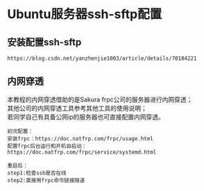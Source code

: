# Ubuntu服务器ssh-sftp配置
## 安装配置ssh-sftp
```
https://blog.csdn.net/yanzhenjie1003/article/details/70184221
```
## 内网穿透
本教程的内网穿透借助的是Sakura frpc公司的服务器进行内网穿透；  
其他公司的内网穿透工具参考其他工具的使用说明；  
若同学自己有具备公网ip的服务器也可直接配置内网穿透。
```
初次配置：
安装frpc：https://doc.natfrp.com/frpc/usage.html
配置frpc后台运行和开机自启动：https://doc.natfrp.com/frpc/service/systemd.html

重启后：
step1:检查ssh是否在线
step2:直接用frpc命令链接隧道
```
